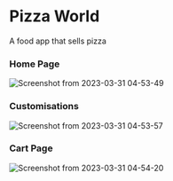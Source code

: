 # Pizza World
 A food app that sells pizza

### Home Page
![Screenshot from 2023-03-31 04-53-49](https://user-images.githubusercontent.com/85514520/228987020-f734e1bc-0f3e-47a0-a733-143309102c82.png)


### Customisations
![Screenshot from 2023-03-31 04-53-57](https://user-images.githubusercontent.com/85514520/228987027-f7cc1dd7-b583-4635-a0dc-82a1d4068600.png)


### Cart Page
![Screenshot from 2023-03-31 04-54-20](https://user-images.githubusercontent.com/85514520/228987049-80be8083-3775-484b-b158-ec4e90c4632a.png)
